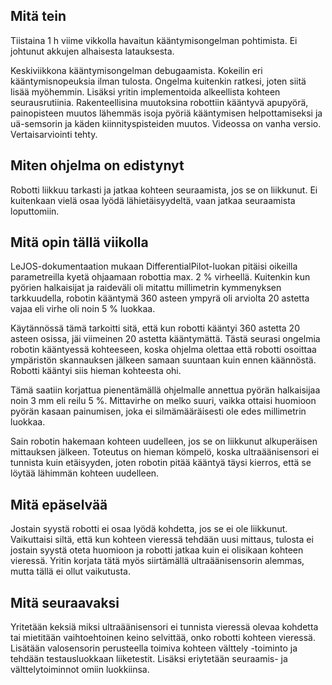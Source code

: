 ## Mitä tein

Tiistaina 1 h viime vikkolla havaitun kääntymisongelman pohtimista. Ei johtunut akkujen alhaisesta latauksesta.

Keskiviikkona kääntymisongelman debugaamista. Kokeilin eri kääntymisnopeuksia ilman tulosta. Ongelma kuitenkin ratkesi, joten
siitä lisää myöhemmin. Lisäksi yritin implementoida alkeellista kohteen seurausrutiinia. Rakenteellisina muutoksina robottiin 
kääntyvä apupyörä, painopisteen muutos lähemmäs isoja pyöriä kääntymisen helpottamiseksi ja uä-semsorin ja käden 
kiinnityspisteiden muutos. Videossa on vanha versio. Vertaisarviointi tehty.

## Miten ohjelma on edistynyt

Robotti liikkuu tarkasti ja jatkaa kohteen seuraamista, jos se on liikkunut. Ei kuitenkaan vielä osaa lyödä lähietäisyydeltä, 
vaan jatkaa seuraamista loputtomiin.

## Mitä opin tällä viikolla

LeJOS-dokumentaation mukaan DifferentialPilot-luokan pitäisi oikeilla parametreilla kyetä ohjaamaan robottia max. 2 % 
virheellä. Kuitenkin kun pyörien halkaisijat ja raideväli oli mitattu millimetrin kymmenyksen tarkkuudella, robotin kääntymä
360 asteen ympyrä oli arviolta 20 astetta vajaa eli virhe oli noin 5 % luokkaa. 

Käytännössä tämä tarkoitti sitä, että kun robotti kääntyi 360 astetta 20 asteen osissa, jäi viimeinen 20 astetta kääntymättä.
Tästä seurasi ongelmia robotin kääntyessä kohteeseen, koska ohjelma olettaa että robotti osoittaa ympäristön skannauksen jälkeen
samaan suuntaan kuin ennen käännöstä. Robotti kääntyi siis hieman kohteesta ohi.

Tämä saatiin korjattua pienentämällä ohjelmalle annettua pyörän halkaisijaa noin 3 mm eli reilu 5 %. Mittavirhe on melko suuri,
vaikka ottaisi huomioon pyörän kasaan painumisen, joka ei silmämääräisesti ole edes millimetrin luokkaa. 

Sain robotin hakemaan kohteen uudelleen, jos se on liikkunut alkuperäisen mittauksen jälkeen. Toteutus on hieman kömpelö, koska 
ultraäänisensori ei tunnista kuin etäisyyden, joten robotin pitää kääntyä täysi kierros, että se löytää lähimmän kohteen 
uudelleen.

## Mitä epäselvää

Jostain syystä robotti ei osaa lyödä kohdetta, jos se ei ole liikkunut. Vaikuttaisi siltä, että kun kohteen vieressä tehdään 
uusi mittaus, tulosta ei jostain syystä oteta huomioon ja robotti jatkaa kuin ei olisikaan kohteen vieressä. Yritin korjata 
tätä myös siirtämällä ultraäänisensorin alemmas, mutta tällä ei ollut vaikutusta.

## Mitä seuraavaksi

Yritetään keksiä miksi ultraäänisensori ei tunnista vieressä olevaa kohdetta tai mietitään vaihtoehtoinen keino selvittää, 
onko robotti kohteen vieressä. Lisätään valosensorin perusteella toimiva kohteen välttely -toiminto ja tehdään testausluokkaan
liiketestit. Lisäksi eriytetään seuraamis- ja välttelytoiminnot omiin luokkiinsa.
